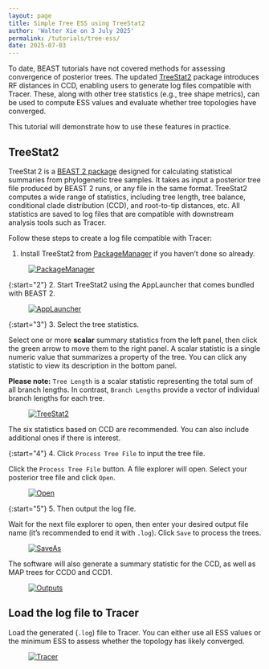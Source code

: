```yaml
---
layout: page
title: Simple Tree ESS using TreeStat2
author: 'Walter Xie on 3 July 2025'
permalink: /tutorials/tree-ess/
date: 2025-07-03
---
```


To date, BEAST tutorials have not covered methods for assessing convergence of posterior trees. 
The updated [TreeStat2](https://github.com/alexeid/TreeStat2/) package introduces RF distances in CCD, 
enabling users to generate log files compatible with Tracer. 
These, along with other tree statistics (e.g., tree shape metrics), 
can be used to compute ESS values and evaluate whether tree topologies have converged. 

This tutorial will demonstrate how to use these features in practice.


## TreeStat2

TreeStat 2 is a [BEAST 2 package](https://compevol.github.io/CBAN/) designed for 
calculating statistical summaries from phylogenetic tree samples. 
It takes as input a posterior tree file produced by BEAST 2 runs, or any file in the same format.
TreeStat2 computes a wide range of statistics, including tree length, tree balance, 
conditional clade distribution (CCD), and root-to-tip distances, etc.
All statistics are saved to log files that are compatible with downstream analysis tools such as Tracer.

Follow these steps to create a log file compatible with Tracer:

1. Install TreeStat2 from [PackageManager](https://www.beast2.org/managing-packages/) if you haven’t done so already.

<figure class="image">
  <a href="PackageManager.png" target="_blank">
  <img src="PackageManager.png" alt="PackageManager"></a>
</figure>

{:start="2"}
2. Start TreeStat2 using the AppLauncher that comes bundled with BEAST 2.

<figure class="image">
  <a href="AppLauncher.png" target="_blank">
  <img src="AppLauncher.png" alt="AppLauncher"></a>
</figure>

{:start="3"}
3. Select the tree statistics.

Select one or more **scalar** summary statistics from the left panel, 
then click the green arrow to move them to the right panel.
A scalar statistic is a single numeric value that summarizes a property of the tree.
You can click any statistic to view its description in the bottom panel.

**Please note:** `Tree Length` is a scalar statistic representing the total sum of all branch lengths. 
In contrast, `Branch Lengths` provide a vector of individual branch lengths for each tree.

<figure class="image">
  <a href="TreeStat2.png" target="_blank">
  <img src="TreeStat2.png" alt="TreeStat2"></a>
</figure>

The six statistics based on CCD are recommended. 
You can also include additional ones if there is interest.  

{:start="4"}
4. Click `Process Tree File` to input the tree file. 

Click the `Process Tree File` button. A file explorer will open. 
Select your posterior tree file and click `Open`.

<figure class="image">
  <a href="Open.png" target="_blank">
  <img src="Open.png" alt="Open"></a>
</figure>

{:start="5"}
5. Then output the log file. 

Wait for the next file explorer to open, then enter your desired output file name 
(it’s recommended to end it with `.log`). Click `Save` to process the trees.

<figure class="image">
  <a href="SaveAs.png" target="_blank">
  <img src="SaveAs.png" alt="SaveAs"></a>
</figure>

The software will also generate a summary statistic for the CCD, as well as MAP trees for CCD0 and CCD1.

<figure class="image">
  <a href="Outputs.png" target="_blank">
  <img src="Outputs.png" alt="Outputs"></a>
</figure>

## Load the log file to Tracer

Load the generated (`.log`) file to Tracer. 
You can either use all ESS values or the minimum ESS to assess whether the topology has likely converged. 

<figure class="image">
  <a href="Tracer.png" target="_blank">
  <img src="Tracer.png" alt="Tracer"></a>
</figure>
